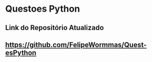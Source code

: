 # Questoes Python
## Link do Repositório Atualizado

## https://github.com/FelipeWormmas/Quest-esPython
